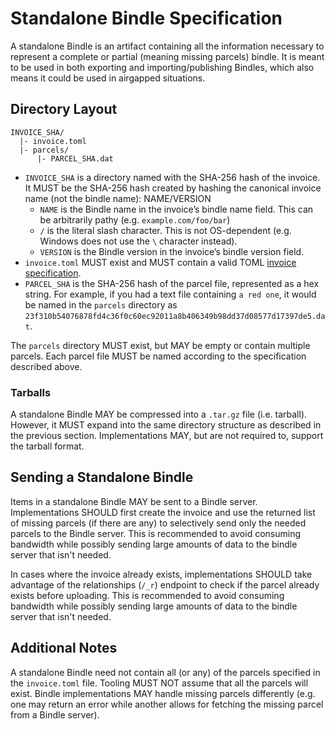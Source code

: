 # Standalone Bindle Specification

A standalone Bindle is an artifact containing all the information necessary to represent a complete or partial (meaning missing parcels) bindle. It is meant to be used in both exporting and importing/publishing Bindles, which also means it could be used in airgapped situations.

## Directory Layout

```
INVOICE_SHA/
  |- invoice.toml
  |- parcels/
      |- PARCEL_SHA.dat
```

- `INVOICE_SHA` is a directory named with the SHA-256 hash of the invoice. It MUST be the SHA-256 hash created by hashing the canonical invoice name (not the bindle name): NAME/VERSION
  - `NAME` is the Bindle name in the invoice’s bindle name field. This can be arbitrarily pathy (e.g. `example.com/foo/bar`)
  - `/` is the literal slash character. This is not OS-dependent (e.g. Windows does not use the `\` character instead).
  - `VERSION` is the Bindle version in the invoice’s bindle version field.
- `invoice.toml` MUST exist and MUST contain a valid TOML [invoice specification](invoice-spec.md).
- `PARCEL_SHA` is the SHA-256 hash of the parcel file, represented as a hex string. For example, if you had a text file containing `a red one`, it would be named in the `parcels` directory as `23f310b54076878fd4c36f0c60ec92011a8b406349b98dd37d08577d17397de5.dat`. 

The `parcels` directory MUST exist, but MAY be empty or contain multiple parcels. Each parcel file MUST be named according to the specification described above.

### Tarballs

A standalone Bindle MAY be compressed into a `.tar.gz` file (i.e. tarball). However, it MUST expand into the same directory structure as described in the previous section. Implementations MAY, but are not required to, support the tarball format.

## Sending a Standalone Bindle

Items in a standalone Bindle MAY be sent to a Bindle server. Implementations SHOULD first create the invoice and use the returned list of missing parcels (if there are any) to selectively send only the needed parcels to the Bindle server. This is recommended to avoid consuming bandwidth while possibly sending large amounts of data to the bindle server that isn't needed.

In cases where the invoice already exists, implementations SHOULD take advantage of the relationships (`/_r`) endpoint to check if the parcel already exists before uploading. This is recommended to avoid consuming bandwidth while possibly sending large amounts of data to the bindle server that isn't needed.

## Additional Notes

A standalone Bindle need not contain all (or any) of the parcels specified in the `invoice.toml` file. Tooling MUST NOT assume that all the parcels will exist. Bindle implementations MAY handle missing parcels differently (e.g. one may return an error while another allows for fetching the missing parcel from a Bindle server).
